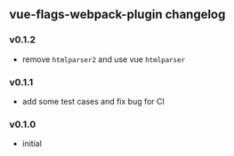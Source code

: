 ## vue-flags-webpack-plugin changelog

### v0.1.2
* remove `htmlparser2` and use vue `htmlparser`

### v0.1.1
* add some test cases and fix bug for CI

### v0.1.0
* initial